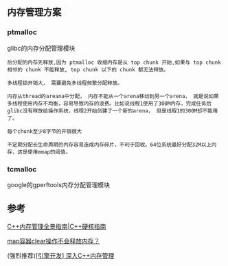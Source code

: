 
## 内存管理方案
### ptmalloc 
glibc的内存分配管理模块
```text
后分配的内存先释放,因为 ptmalloc 收缩内存是从 top chunk 开始,如果与 top chunk 相邻的 chunk 不能释放, top chunk 以下的 chunk 都无法释放。

多线程锁开销大， 需要避免多线程频繁分配释放。

内存从thread的areana中分配， 内存不能从一个arena移动到另一个arena， 就是说如果多线程使用内存不均衡，容易导致内存的浪费。比如说线程1使用了300M内存，完成任务后glibc没有释放给操作系统，线程2开始创建了一个新的arena， 但是线程1的300M却不能用了。

每个chunk至少8字节的开销很大

不定期分配长生命周期的内存容易造成内存碎片，不利于回收。64位系统最好分配32M以上内存，这是使用mmap的阈值。
```
### tcmalloc
google的gperftools内存分配管理模块
## 参考

[C++内存管理全景指南|C++硬核指南](https://zhuanlan.zhihu.com/p/368901281)

[map容器clear操作不会释放内存？](https://cloud.tencent.com/developer/article/1157252)

(强烈推荐)[[引擎开发] 深入C++内存管理](https://blog.csdn.net/zju_fish1996/article/details/108858577)